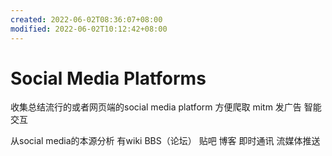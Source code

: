 ```yaml
---
created: 2022-06-02T08:36:07+08:00
modified: 2022-06-02T10:12:42+08:00
---
```


# Social Media Platforms

收集总结流行的或者网页端的social media platform 方便爬取 mitm 发广告 智能交互

从social media的本源分析 有wiki BBS（论坛） 贴吧 博客 即时通讯 流媒体推送
